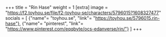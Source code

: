 +++
title = "Rin Hase"
weight = 1
[extra]
image = "https://f2.toyhou.se/file/f2-toyhou-se/characters/5796015?1608327477"
socials = [
  {"name"= "toyhou.se", "link"= "https://toyhou.se/5796015.rin-hase"},
  {"name"= "pinterest", "link"= "https://www.pinterest.com/eqqbyte/ocs-edanverse/rin/"}
]
+++
